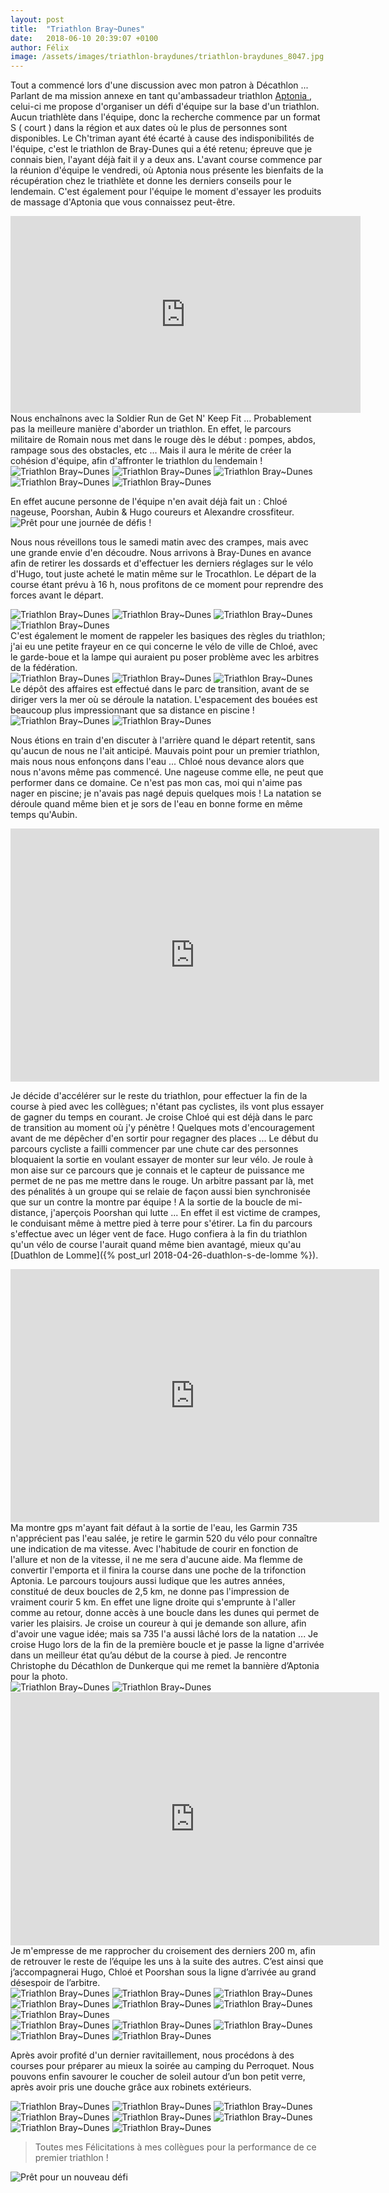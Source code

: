 ```yaml
---
layout: post
title:  "Triathlon Bray~Dunes"
date:   2018-06-10 20:39:07 +0100
author: Félix
image: /assets/images/triathlon-braydunes/triathlon-braydunes_8047.jpg
---
```

Tout a commencé lors d'une discussion avec mon patron à Décathlon ...
Parlant de ma mission annexe en tant qu'ambassadeur triathlon <a href="https://www.aptonia.fr" target="_blank" rel="noopener">Aptonia </a> , celui-ci me propose d'organiser un défi d'équipe sur la base d'un triathlon.
Aucun triathlète dans l'équipe, donc la recherche commence par un format S  ( court ) dans la région et aux dates où le plus de personnes sont disponibles.
Le Ch'triman ayant été écarté à cause des indisponibilités de l'équipe, c'est le triathlon de Bray-Dunes qui a été retenu; épreuve que je connais bien, l'ayant déjà fait il y a deux ans.
L'avant course commence par la réunion d'équipe le vendredi, où Aptonia nous présente les bienfaits de la récupération chez le triathlète et donne les derniers conseils pour le lendemain.
C'est également pour l'équipe le moment d'essayer les produits de massage d'Aptonia que vous connaissez peut-être.

<center><iframe src="https://www.youtube.com/embed/MhE2tdmkVEk?rel=0&amp;controls=0&amp;showinfo=0" width="560" height="315" frameborder="0" allowfullscreen="allowfullscreen"></iframe></center>
Nous enchaînons avec la Soldier Run de Get N' Keep Fit ... Probablement pas la meilleure manière d'aborder un triathlon.
En effet, le parcours militaire de Romain nous met dans le rouge dès le début : pompes, abdos, rampage sous des obstacles, etc ...
Mais il aura le mérite de créer la cohésion d'équipe, afin d'affronter le triathlon du lendemain !
<div class="gallery-box">
  <div class="gallery">
<img src="/assets/images/triathlon-braydunes/triathlon-braydunes_8055.jpg" title="Prêt pour deux heures de plaisir ! " alt="Triathlon Bray~Dunes" >
<img src="/assets/images/triathlon-braydunes/triathlon-braydunes_8056.jpg" title="L'air humide fait son effet " alt="Triathlon Bray~Dunes" >
<img src="/assets/images/triathlon-braydunes/triathlon-braydunes_8057.jpg" title="Tous ensemble" alt="Triathlon Bray~Dunes" >
<img src="/assets/images/triathlon-braydunes/triathlon-braydunes_8058.jpg" title="Une trouvaille de Romain" alt="Triathlon Bray~Dunes" >
<img src="/assets/images/triathlon-braydunes/triathlon-braydunes_8059.jpg" title="Session Maquillage" alt="Triathlon Bray~Dunes" >
</div>
</div>

En effet aucune personne de l'équipe n'en avait déjà fait un : Chloé nageuse, Poorshan, Aubin & Hugo coureurs et Alexandre crossfiteur.
![Prêt pour une journée de défis !](/assets/images/triathlon-braydunes/triathlon-braydunes_8027.jpg)

Nous nous réveillons tous le samedi matin avec des crampes, mais avec une grande envie d'en découdre.
Nous arrivons à Bray-Dunes en avance afin de retirer les dossards et d'effectuer les derniers réglages sur le vélo d'Hugo, tout juste acheté le matin même sur le Trocathlon.
Le départ de la course étant prévu à 16 h, nous profitons de ce moment pour reprendre des forces avant le départ.
<div class="gallery-box">
  <div class="gallery">
<img src="/assets/images/triathlon-braydunes/triathlon-braydunes_8048.jpg" title="Repas sain" alt="Triathlon Bray~Dunes" >
<img src="/assets/images/triathlon-braydunes/triathlon-braydunes_8049.jpg" title="Poorshan" alt="Triathlon Bray~Dunes" >
<img src="/assets/images/triathlon-braydunes/triathlon-braydunes_8050.jpg" title="Alexandre" alt="Triathlon Bray~Dunes" >
<img src="/assets/images/triathlon-braydunes/triathlon-braydunes_8054.jpg" title="Corporate avec B'Twin et Aptonia" alt="Triathlon Bray~Dunes" >
</div>
</div>
C'est également le moment de rappeler les basiques des règles du triathlon; j'ai eu une petite frayeur en ce qui concerne le vélo de ville de Chloé, avec le garde-boue et la lampe qui auraient pu poser problème avec les arbitres de la fédération.
<div class="gallery-box">
  <div class="gallery">
<img src="/assets/images/triathlon-braydunes/triathlon-braydunes_8021.jpg" title="Partenaire depuis la première édition" alt="Triathlon Bray~Dunes" >
<img src="/assets/images/triathlon-braydunes/triathlon-braydunes_8023.jpg" title="Retrait des dossards" alt="Triathlon Bray~Dunes" >
<img src="/assets/images/triathlon-braydunes/triathlon-braydunes_8053.jpg" title="Tout est prêt pour le vélo" alt="Triathlon Bray~Dunes" >
</div>
</div>
Le dépôt des affaires est effectué dans le parc de transition, avant de se diriger vers la mer où se déroule la natation.
L'espacement des bouées est beaucoup plus impressionnant que sa distance en piscine !
<div class="gallery-box">
  <div class="gallery">
<img src="/assets/images/triathlon-braydunes/triathlon-braydunes_8051.jpg" title="Photo d'avant course" alt="Triathlon Bray~Dunes" >
<img src="/assets/images/triathlon-braydunes/triathlon-braydunes_8052.jpg" title="Départ de la natation" alt="Triathlon Bray~Dunes" >
</div>
</div>

Nous étions en train d'en discuter à l'arrière quand le départ retentit, sans qu'aucun de nous ne l'ait anticipé. Mauvais point pour un premier triathlon, mais nous nous enfonçons dans l'eau ... Chloé nous devance alors que nous n'avons même pas commencé. Une nageuse comme elle, ne peut que performer dans ce domaine. Ce n'est pas mon cas, moi qui n'aime pas nager en piscine;  je n'avais pas nagé depuis quelques mois !
La natation se déroule quand même bien et je sors de l'eau en bonne forme en même temps qu'Aubin.

<center><iframe src="https://www.strava.com/activities/1615604176/embed/e4b61bfd3b0c983ef26a216a4151a8d9cef1b2ed" width="590" height="405" frameborder="0" scrolling="no"></iframe></center>

Je décide d'accélérer sur le reste du triathlon, pour effectuer la fin de la course à pied avec les collègues; n'étant pas cyclistes, ils vont plus essayer de gagner du temps en courant.
Je croise Chloé qui est déjà dans le parc de transition au moment où j'y pénètre ! Quelques mots d'encouragement avant de me dépêcher d'en sortir pour regagner des places ...
Le début du parcours cycliste a failli commencer par une chute car des personnes bloquaient la sortie en voulant essayer de monter sur leur vélo. Je roule à mon aise sur ce parcours que je connais et le capteur de puissance me permet de ne pas me mettre dans le rouge.
Un arbitre passant par là, met des pénalités à un groupe qui se relaie de façon aussi bien synchronisée que sur un contre la montre par équipe !
A la sortie de la boucle de mi-distance, j'aperçois Poorshan qui lutte ... En effet il est victime de crampes, le conduisant même à mettre pied à terre pour s'étirer.
La fin du parcours s'effectue avec un léger vent de face. Hugo confiera à la fin du triathlon qu'un vélo de course l'aurait quand même bien avantagé, mieux qu'au [Duathlon de Lomme]({% post_url 2018-04-26-duathlon-s-de-lomme %}).

<center><iframe src="https://www.strava.com/activities/1612313279/embed/dc1e67db37956d06e5b78a701f1d89531c158377" width="590" height="405" frameborder="0" scrolling="no"></iframe></center>
Ma montre gps m'ayant fait défaut à la sortie de l'eau, les Garmin 735 n'apprécient pas l'eau salée, je retire le garmin 520 du vélo pour connaître une indication de ma vitesse. Avec l'habitude de courir en fonction de l'allure et non de la vitesse, il ne me sera d'aucune aide. Ma flemme de convertir l'emporta et il finira la course dans une poche de la trifonction Aptonia.
Le parcours toujours aussi ludique que les autres années, constitué de deux boucles de 2,5 km, ne donne pas l'impression de vraiment courir 5 km. En effet une ligne droite qui s'emprunte à l'aller comme au retour, donne accès à une boucle dans les dunes qui permet de varier les plaisirs. Je croise un coureur à qui je demande son allure, afin d'avoir une vague idée; mais sa 735 l'a aussi lâché lors de la natation ...
Je croise Hugo lors de la fin de la première boucle et je passe la ligne d'arrivée dans un meilleur état qu’au début de la course à pied. Je rencontre Christophe du Décathlon de Dunkerque qui me remet la bannière d’Aptonia pour la photo.
<div class="gallery-box">
  <div class="gallery">
<img src="/assets/images/triathlon-braydunes/triathlon-braydunes_8038.jpg" title="La tête à l'envers" alt="Triathlon Bray~Dunes" >
<img src="/assets/images/triathlon-braydunes/triathlon-braydunes_8039.jpg" title="Nos gentils amis " alt="Triathlon Bray~Dunes" >
</div>
</div>

<center><iframe src="https://www.strava.com/activities/1612316161/embed/16b2b72aa3bcfc284242ed9b48d95fd483d8fbf5" width="590" height="405" frameborder="0" scrolling="no"></iframe></center>
Je m'empresse de me rapprocher du croisement des derniers 200 m, afin de retrouver le reste de l’équipe les uns à la suite des autres. C’est ainsi que j’accompagnerai Hugo, Chloé et Poorshan sous la ligne d’arrivée au grand désespoir de l’arbitre.
<div class="gallery-box">
  <div class="gallery">
<img src="/assets/images/triathlon-braydunes/triathlon-braydunes_8040.jpg" title="En attente de Poorshan" alt="Triathlon Bray~Dunes" >
<img src="/assets/images/triathlon-braydunes/triathlon-braydunes_8041.jpg" title="Il avait oublié le deuxième tour" alt="Triathlon Bray~Dunes" >
<img src="/assets/images/triathlon-braydunes/triathlon-braydunes_8042.jpg" title="L'arrivée de Chloé" alt="Triathlon Bray~Dunes" >
<img src="/assets/images/triathlon-braydunes/triathlon-braydunes_8043.jpg" title="Poorshan" alt="Triathlon Bray~Dunes" >
<img src="/assets/images/triathlon-braydunes/triathlon-braydunes_8044.jpg" title="Passage de la ligne avec Hugo" alt="Triathlon Bray~Dunes" >
<img src="/assets/images/triathlon-braydunes/triathlon-braydunes_8045.jpg" title="Alexandre" alt="Triathlon Bray~Dunes" >
<img src="/assets/images/triathlon-braydunes/triathlon-braydunes_8046.jpg" title="Aubin" alt="Triathlon Bray~Dunes" >
</div>
</div>


<div class="gallery-box">
  <div class="gallery">
<img src="/assets/images/triathlon-braydunes/triathlon-braydunes_8047.jpg" title="Un triathlon rondement mené !" alt="Triathlon Bray~Dunes" >
<img src="/assets/images/triathlon-braydunes/triathlon-braydunes_8061.jpg" title="" alt="Triathlon Bray~Dunes" >
<img src="/assets/images/triathlon-braydunes/triathlon-braydunes_8062.jpg" title="Un air de Nabaji" alt="Triathlon Bray~Dunes" >
<img src="/assets/images/triathlon-braydunes/triathlon-braydunes_8063.jpg" title="Le mythique vélo de Chloé !" alt="Triathlon Bray~Dunes" >
<img src="/assets/images/triathlon-braydunes/triathlon-braydunes_8064.jpg" title="Prêt pour rentrer !" alt="Triathlon Bray~Dunes" >
</div>
</div>

Après avoir profité d'un dernier ravitaillement, nous procédons à des courses pour préparer au mieux la soirée au camping du Perroquet.
Nous pouvons enfin savourer le coucher de soleil autour d’un bon petit verre, après avoir pris une douche grâce aux robinets extérieurs.
<div class="gallery-box">
  <div class="gallery">
<img src="/assets/images/triathlon-braydunes/triathlon-braydunes_8025.jpg" title="Repos mérité " alt="Triathlon Bray~Dunes" >
<img src="/assets/images/triathlon-braydunes/triathlon-braydunes_8029.jpg" title="" alt="Triathlon Bray~Dunes" >
<img src="/assets/images/triathlon-braydunes/triathlon-braydunes_8030.jpg" title="Alexandre" alt="Triathlon Bray~Dunes" >
<img src="/assets/images/triathlon-braydunes/triathlon-braydunes_8031.jpg" title="Hugo" alt="Triathlon Bray~Dunes" >
<img src="/assets/images/triathlon-braydunes/triathlon-braydunes_8032.jpg" title="A la vôtre !" alt="Triathlon Bray~Dunes" >
<img src="/assets/images/triathlon-braydunes/triathlon-braydunes_8033.jpg" title="Un verre mérité !" alt="Triathlon Bray~Dunes" >
<img src="/assets/images/triathlon-braydunes/triathlon-braydunes_8035.jpg" title="On se réchauffe au coin du feu" alt="Triathlon Bray~Dunes" >
<img src="/assets/images/triathlon-braydunes/triathlon-braydunes_8036.jpg" title="" alt="Triathlon Bray~Dunes" >
</div>
</div>

> Toutes mes Félicitations à mes collègues pour la performance de ce premier triathlon !

![Prêt pour un nouveau défi](/assets/images/triathlon-braydunes/triathlon-braydunes_8028.jpg)